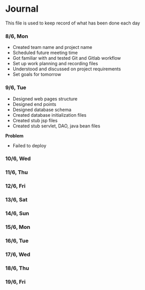 # Journal

This file is used to keep record of what has been done each day

### 8/6, Mon
- Created team name and project name
- Scheduled future meeting time
- Got familiar with and tested Git and Gitlab workflow
- Set up work planning and recording files
- Understood and discussed on project requirements
- Set goals for tomorrow

### 9/6, Tue
- Designed web pages structure
- Designed end points
- Designed database schema
- Created database initialization files
- Created stub jsp files
- Created stub servlet, DAO, java bean files

**Problem**
- Failed to deploy

### 10/6, Wed
### 11/6, Thu
### 12/6, Fri
### 13/6, Sat
### 14/6, Sun
### 15/6, Mon
### 16/6, Tue
### 17/6, Wed
### 18/6, Thu
### 19/6, Fri